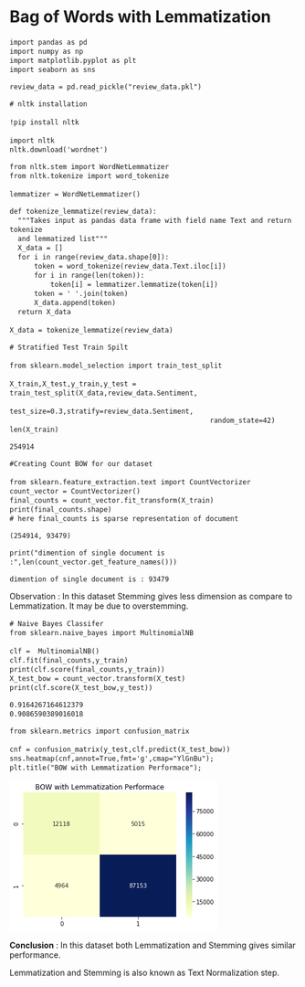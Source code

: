 
# Bag of Words with Lemmatization


```
import pandas as pd 
import numpy as np
import matplotlib.pyplot as plt
import seaborn as sns
```


```
review_data = pd.read_pickle("review_data.pkl")
```


```
# nltk installation

!pip install nltk

import nltk
nltk.download('wordnet')
```


```
from nltk.stem import WordNetLemmatizer
from nltk.tokenize import word_tokenize

lemmatizer = WordNetLemmatizer()
```


```
def tokenize_lemmatize(review_data):
  """Takes input as pandas data frame with field name Text and return tokenize 
  and lemmatized list"""
  X_data = []
  for i in range(review_data.shape[0]):
      token = word_tokenize(review_data.Text.iloc[i])
      for i in range(len(token)):
          token[i] = lemmatizer.lemmatize(token[i])
      token = ' '.join(token)
      X_data.append(token)
  return X_data
 
X_data = tokenize_lemmatize(review_data)

```


```
# Stratified Test Train Spilt

from sklearn.model_selection import train_test_split

X_train,X_test,y_train,y_test = train_test_split(X_data,review_data.Sentiment,
                                                 test_size=0.3,stratify=review_data.Sentiment,
                                                 random_state=42)
len(X_train)
```




    254914




```
#Creating Count BOW for our dataset

from sklearn.feature_extraction.text import CountVectorizer
count_vector = CountVectorizer()
final_counts = count_vector.fit_transform(X_train)
print(final_counts.shape)
# here final_counts is sparse representation of document
```

    (254914, 93479)



```
print("dimention of single document is :",len(count_vector.get_feature_names()))
```

    dimention of single document is : 93479


Observation : In this dataset Stemming gives less dimension as compare to Lemmatization. It may be due to overstemming.


```
# Naive Bayes Classifer
from sklearn.naive_bayes import MultinomialNB

clf =  MultinomialNB()
clf.fit(final_counts,y_train)
print(clf.score(final_counts,y_train))
X_test_bow = count_vector.transform(X_test)
print(clf.score(X_test_bow,y_test))
```

    0.9164267164612379
    0.9086590389016018



```
from sklearn.metrics import confusion_matrix

cnf = confusion_matrix(y_test,clf.predict(X_test_bow))
sns.heatmap(cnf,annot=True,fmt='g',cmap="YlGnBu");
plt.title("BOW with Lemmatization Performace");
```


![png](resources/output_11_0.png)


**Conclusion** : In this dataset both Lemmatization and Stemming gives similar performance.

Lemmatization and Stemming is also known as Text Normalization step.

